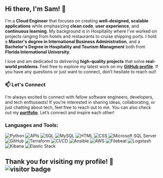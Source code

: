## Hi there, I'm Sam! 👋

I'm a **Cloud Engineer** that focuses on creating **well-designed, scalable applications** while emphasizing **clean code**, **user experience**, and **continuous learning**. 
My background is in Hospitality where I've worked on projects ranging from hotels and restaurants to cruise shipping ports. I hold a **Master's degree in International Business Administration**, and a **Bachelor's Degree in Hospitality and Tourism Managment** both from **Florida International University**.


I love and am dedicated to delivering **high-quality projects** that solve **real-world problems**. 
Feel free to explore my latest work on my [**GitHub profile**](https://github.com/sjamesjr). If you have any questions or just want to connect, don’t hesitate to reach out!

### 📫 Let's Connect
I'm always excited to connect with fellow software engineers, developers, and tech enthusiasts! If you're interested in sharing ideas, collaborating, or just chatting about tech, feel free to reach out to me.
You can also check out my [**portfolio**]().  Let’s connect and inspire each other!

### Languages and Tools:
![Python](https://img.shields.io/badge/Python-3776AB?style=for-the-badge&logo=python&logoColor=white) 
![APIs](https://img.shields.io/badge/APIs-00457C?style=for-the-badge&logo=api&logoColor=white) 
![SQL](https://img.shields.io/badge/SQL-CC2927?style=for-the-badge&logo=microsoft-sql-server&logoColor=white) 
![MySQL](https://img.shields.io/badge/MySQL-4479A1?style=for-the-badge&logo=mysql&logoColor=white) 
![HTML](https://img.shields.io/badge/HTML-E34F26?style=for-the-badge&logo=html5&logoColor=white) 
![CSS](https://img.shields.io/badge/CSS-1572B6?style=for-the-badge&logo=css3&logoColor=white) 
![Microsoft SQL Server](https://img.shields.io/badge/SQL%20Server-CC2927?style=for-the-badge&logo=microsoft-sql-server&logoColor=white) 
![GitHub](https://img.shields.io/badge/GitHub-181717?style=for-the-badge&logo=github&logoColor=white) 
![Terraform](https://img.shields.io/badge/Terraform-623CE4?style=for-the-badge&logo=terraform&logoColor=white) 
![CI/CD](https://img.shields.io/badge/CI%2FCD-4285F4?style=for-the-badge&logo=githubactions&logoColor=white) 
![Ansible](https://img.shields.io/badge/Ansible-EE0000?style=for-the-badge&logo=ansible&logoColor=white) 
![AWS](https://img.shields.io/badge/AWS-232F3E?style=for-the-badge&logo=amazonaws&logoColor=white) 
![Filebeat](https://img.shields.io/badge/Filebeat-005571?style=for-the-badge&logo=elastic&logoColor=white) 
![Logstash](https://img.shields.io/badge/Logstash-005571?style=for-the-badge&logo=logstash&logoColor=white) 
![Kibana](https://img.shields.io/badge/Kibana-005571?style=for-the-badge&logo=kibana&logoColor=white) 
![Elastic Stack](https://img.shields.io/badge/Elastic%20Stack-005571?style=for-the-badge&logo=elasticsearch&logoColor=white)




## Thank you for visiting my profile! 🌟 ![visitor badge](https://visitor-badge.laobi.icu/badge?page_id=nataliara28.visitor-badge&format=true)
